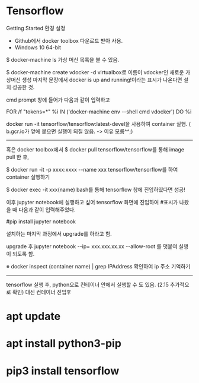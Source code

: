 # Tensorflow

Getting Started
환경 설정
- Github에서 docker toolbox 다운로드 받아 사용.
- Windows 10 64-bit 

$ docker-machine ls 
가상 머신 목록을 볼 수 있음.

$ docker-machine create vdocker -d virtualbox로 이름이 vdocker인 새로운 가상머신 생성
마지막 문장에서 docker is up and running!이라는 표시가 나온다면 설치 성공한 것.

cmd prompt 창에 들어가 다음과 같이 입력하고

FOR /f "tokens=*" %i IN ('docker-machine env --shell cmd vdocker') DO %i

docker run -it tensorflow/tensorflow:latest-devel을 사용하여 container 실행.
( b.gcr.io가 앞에 붙으면 실행이 되질 않음. -> 이유 모름^^;) 




---- 
혹은 docker toolbox에서 
$ docker pull tensorflow/tensorflow를 통해 image pull 한 후,

$ docker run -it -p xxxx:xxxx --name xxx tensorflow/tensorflow를 하여 container 실행하기

$ docker exec -it xxx(name) bash를 통해 tensorflow 창에 진입하였다면 성공!



이후 jupyter notebook에 실행하고 싶어 tensorflow 화면에 진입하여 #표시가 나왔을 때 다음과 같이 입력해주었다.

#pip install jupyter notebook

설치하는 마지막 과정에서 upgrade를 하라고 함.

upgrade 후 jupyter notebook --ip= xxx.xxx.xx.xx --allow-root 를 덧붙여 실행이 되도록 함.

※ docker inspect (container name) | grep IPAddress 
확인하여 ip 주소 기억하기

---

tensorflow 실행 후, python으로 컨테이너 안에서 실행할 수 도 있음. (2.15 추가적으로 확인)
대신 컨테이너 진입후 
# apt update

# apt install python3-pip

# pip3 install tensorflow

